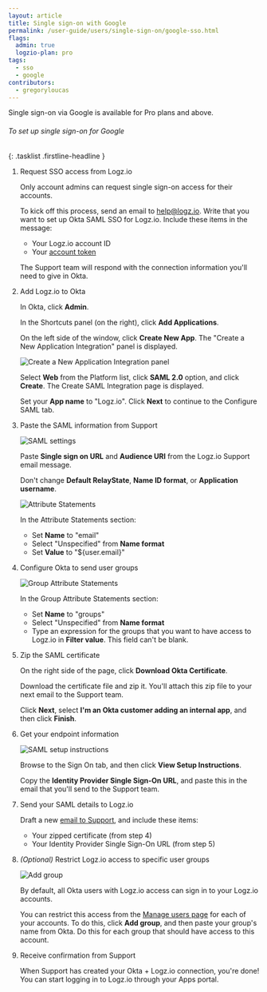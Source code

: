 ```yaml
---
layout: article
title: Single sign-on with Google
permalink: /user-guide/users/single-sign-on/google-sso.html
flags:
  admin: true
  logzio-plan: pro
tags:
  - sso
  - google
contributors:
  - gregoryloucas
---
```


Single sign-on via Google is available for Pro plans and above.

###### To set up single sign-on for Google

{: .tasklist .firstline-headline }
1. Request SSO access from Logz.io

    <div class="info-box note">
      Only account admins can request single sign-on access for their accounts.
    </div>

    To kick off this process, send an email to [help@logz.io](mailto:help@logz.io).
    Write that you want to set up Okta SAML SSO for Logz.io.
    Include these items in the message:

    * Your Logz.io account ID
    * Your [account token](https://app.logz.io/#/dashboard/settings/manage-accounts)

    The Support team will respond with the connection information you'll need to give in Okta.

2. Add Logz.io to Okta

    In Okta, click **Admin**.

    In the Shortcuts panel (on the right), click **Add Applications**.

    On the left side of the window, click **Create New App**.
    The "Create a New Application Integration" panel is displayed.

    ![Create a New Application Integration panel]({{site.baseurl}}/images/sso-providers/okta/create-a-new-application-integration.png)

    Select **Web** from the Platform list, click **SAML 2.0** option, and click **Create**.
    The Create SAML Integration page is displayed.

    Set your **App name** to "Logz.io". Click **Next** to continue to the Configure SAML tab.

3.  Paste the SAML information from Support

    ![SAML settings]({{site.baseurl}}/images/sso-providers/okta/saml-settings.png)

    Paste **Single sign on URL** and **Audience URI** from the Logz.io Support email message.

    Don't change **Default RelayState**, **Name ID format**, or **Application username**.

    ![Attribute Statements]({{site.baseurl}}/images/sso-providers/okta/attribute-statements.png)

    In the Attribute Statements section:

    * Set **Name** to "email"
    * Select "Unspecified" from **Name format**
    * Set **Value** to "${user.email}"

4.  Configure Okta to send user groups

    ![Group Attribute Statements]({{site.baseurl}}/images/sso-providers/okta/group-attribute-statements.png)

    In the Group Attribute Statements section:

    * Set **Name** to "groups"
    * Select "Unspecified" from **Name format**
    * Type an expression for the groups that you want to have access to Logz.io in **Filter value**.
      This field can't be blank.

5. Zip the SAML certificate

    On the right side of the page, click **Download Okta Certificate**.

    Download the certificate file and zip it.
    You'll attach this zip file to your next email to the Support team.

    Click **Next**, select **I'm an Okta customer adding an internal app**, and then click **Finish**.

6.  Get your endpoint information

    ![SAML setup instructions]({{site.baseurl}}/images/sso-providers/okta/view-setup-instructions.png)

    Browse to the Sign On tab, and then click **View Setup Instructions**.

    Copy the **Identity Provider Single Sign-On URL**, and paste this in the email that you'll send to the Support team.

7.  Send your SAML details to Logz.io

    Draft a new [email to Support](mailto:help@logz.io), and include these items:

    * Your zipped certificate (from step 4)
    * Your Identity Provider Single Sign-On URL (from step 5)

8. _(Optional)_ Restrict Logz.io access to specific user groups

    ![Add group]({{site.baseurl}}/images/access-and-authentication/sso--manage-groups.png)

    By default, all Okta users with Logz.io access can sign in to your Logz.io accounts.

    You can restrict this access from the [Manage users page](https://app.logz.io/#/dashboard/settings/manage-users) for each of your accounts.
    To do this, click **Add group**, and then paste your group's name from Okta.
    Do this for each group that should have access to this account.

9.  Receive confirmation from Support

    When Support has created your Okta + Logz.io connection, you're done!
    You can start logging in to Logz.io through your Apps portal.
